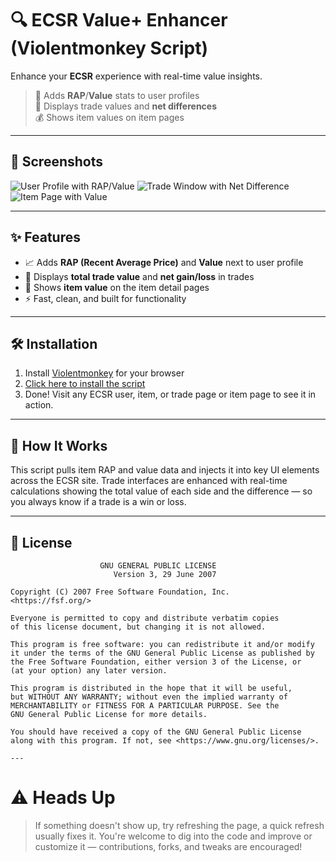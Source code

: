 # 🔍 ECSR Value+ Enhancer (Violentmonkey Script)

Enhance your **ECSR** experience with real-time value insights.

> 🎯 Adds **RAP**/**Value** stats to user profiles  
> 🔁 Displays trade values and **net differences**  
> 💰 Shows item values on item pages  

---

## 📸 Screenshots

<!-- Add your images here -->
<!-- Example: -->
![User Profile with RAP/Value](https://github.com/user-attachments/assets/86bf4f2c-9f90-4cd9-b0e0-5ba21d0feb40)
![Trade Window with Net Difference](https://github.com/user-attachments/assets/8cd4c66d-34c1-4a33-a4f6-96a214081b33)
![Item Page with Value](https://github.com/user-attachments/assets/98519208-930d-4267-bffb-844706f29f29)


---

## ✨ Features

- 📈 Adds **RAP (Recent Average Price)** and **Value** next to user profile
- 🔄 Displays **total trade value** and **net gain/loss** in trades
- 🧠 Shows **item value** on the item detail pages
- ⚡ Fast, clean, and built for functionality

---

## 🛠️ Installation

1. Install [Violentmonkey](https://violentmonkey.github.io/) for your browser
2. [Click here to install the script](https://raw.githubusercontent.com/AR-Z/RTB-ECSR/refs/heads/main/index.js) <!-- Link to your raw script -->
3. Done! Visit any ECSR user, item, or trade page or item page to see it in action.

---

## 🚀 How It Works

This script pulls item RAP and value data and injects it into key UI elements across the ECSR site. Trade interfaces are enhanced with real-time calculations showing the total value of each side and the difference — so you always know if a trade is a win or loss.

---

## 🧾 License

```text
                    GNU GENERAL PUBLIC LICENSE
                       Version 3, 29 June 2007

Copyright (C) 2007 Free Software Foundation, Inc.
<https://fsf.org/>

Everyone is permitted to copy and distribute verbatim copies
of this license document, but changing it is not allowed.

This program is free software: you can redistribute it and/or modify
it under the terms of the GNU General Public License as published by
the Free Software Foundation, either version 3 of the License, or
(at your option) any later version.

This program is distributed in the hope that it will be useful,
but WITHOUT ANY WARRANTY; without even the implied warranty of
MERCHANTABILITY or FITNESS FOR A PARTICULAR PURPOSE. See the
GNU General Public License for more details.

You should have received a copy of the GNU General Public License
along with this program. If not, see <https://www.gnu.org/licenses/>.

---

```
# ⚠️ Heads Up
>If something doesn't show up, try refreshing the page, a quick refresh usually fixes it.
>You're welcome to dig into the code and improve or customize it — contributions, forks, and tweaks are encouraged!


